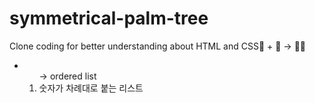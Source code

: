 # symmetrical-palm-tree
Clone coding for better understanding about HTML and CSS🦴 + 🦚 -> 🧞‍♂️

- <ol> -> ordered list
- 숫자가 차례대로 붙는 리스트
